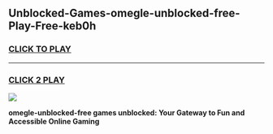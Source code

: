 
## Unblocked-Games-omegle-unblocked-free-Play-Free-keb0h
<h3>
<a href="https://premium76.site?title=omegle-unblocked-free&ref=18A1">CLICK TO PLAY</a></h3>
<hr>

<h3>
<a href="https://premium76.site?title=omegle-unblocked-free&ref=18A1">CLICK 2 PLAY</a>
  
</h3>

<a href="https://premium76.site?title=omegle-unblocked-free&ref=18A1"><img src="https://clearcache.store/games.png"></a>


**omegle-unblocked-free games unblocked: Your Gateway to Fun and Accessible Online Gaming**
